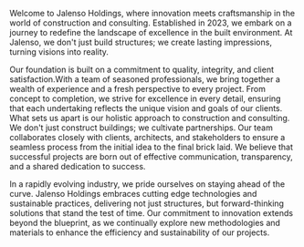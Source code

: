 Welcome to Jalenso Holdings, where innovation meets craftsmanship in the world of construction and consulting. Established in 2023, we embark on a journey to redefine the landscape of excellence in the built environment. At Jalenso, we don't just build structures; we create lasting impressions, turning visions into reality.

Our foundation is built on a commitment to quality, integrity, and client satisfaction.With a team of seasoned professionals, we bring together a wealth of experience and a fresh perspective to every project. From concept to completion, we strive for excellence in every detail, ensuring that each undertaking reflects the unique vision and goals of our clients.
What sets us apart is our holistic approach to construction and consulting. We don't just construct buildings; we cultivate partnerships. Our team collaborates closely with clients, architects, and stakeholders to ensure a seamless process from the initial idea to the final brick laid. We believe that successful projects are born out of effective communication, transparency, and a shared dedication to success.

In a rapidly evolving industry, we pride ourselves on staying ahead of the curve. Jalenso Holdings embraces cutting edge technologies and sustainable practices, delivering not just structures, but forward-thinking solutions that stand the test of time. Our commitment to innovation extends beyond the blueprint, as we continually explore new methodologies and materials to enhance the efficiency and sustainability of our projects.